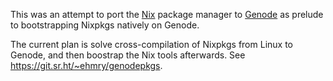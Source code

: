 This was an attempt to port the [Nix](https://nixos.org/nix/) package manager to 
[Genode](https://genode.org/) as prelude to bootstrapping Nixpkgs natively on 
Genode.

The current plan is solve cross-compilation of Nixpkgs from Linux to Genode, and 
then boostrap the Nix tools afterwards. See https://git.sr.ht/~ehmry/genodepkgs.
